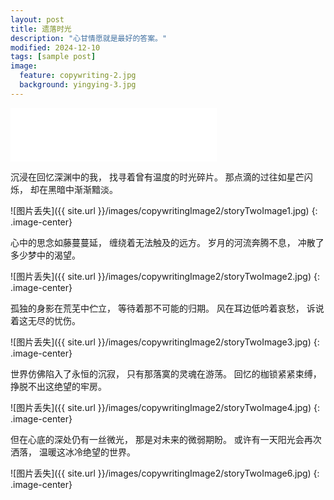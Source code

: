 ```yaml
---
layout: post
title: 遗落时光
description: "心甘情愿就是最好的答案。"
modified: 2024-12-10
tags: [sample post]
image:
  feature: copywriting-2.jpg
  background: yingying-3.jpg
---
```


<iframe frameborder="no" border="0" marginwidth="0" marginheight="0" width=330 height=86 src="//music.163.com/outchain/player?type=2&id=276294&auto=1&height=66"></iframe>

沉浸在回忆深渊中的我，
找寻着曾有温度的时光碎片。
那点滴的过往如星芒闪烁，
却在黑暗中渐渐黯淡。

![图片丢失]({{ site.url }}/images/copywritingImage2/storyTwoImage1.jpg)
{: .image-center}

心中的思念如藤蔓蔓延，
缠绕着无法触及的远方。
岁月的河流奔腾不息，
冲散了多少梦中的渴望。

![图片丢失]({{ site.url }}/images/copywritingImage2/storyTwoImage2.jpg)
{: .image-center}

孤独的身影在荒芜中伫立，
等待着那不可能的归期。
风在耳边低吟着哀愁，
诉说着这无尽的忧伤。

![图片丢失]({{ site.url }}/images/copywritingImage2/storyTwoImage3.jpg)
{: .image-center}

世界仿佛陷入了永恒的沉寂，
只有那落寞的灵魂在游荡。
回忆的枷锁紧紧束缚，
挣脱不出这绝望的牢房。

![图片丢失]({{ site.url }}/images/copywritingImage2/storyTwoImage4.jpg)
{: .image-center}

但在心底的深处仍有一丝微光，
那是对未来的微弱期盼。
或许有一天阳光会再次洒落，
温暖这冰冷绝望的世界。

![图片丢失]({{ site.url }}/images/copywritingImage2/storyTwoImage6.jpg)
{: .image-center}